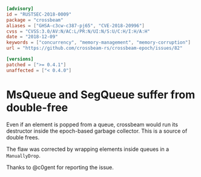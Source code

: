 ```toml
[advisory]
id = "RUSTSEC-2018-0009"
package = "crossbeam"
aliases = ["GHSA-c3cw-c387-pj65", "CVE-2018-20996"]
cvss = "CVSS:3.0/AV:N/AC:L/PR:N/UI:N/S:U/C:H/I:H/A:H"
date = "2018-12-09"
keywords = ["concurrency", "memory-management", "memory-corruption"]
url = "https://github.com/crossbeam-rs/crossbeam-epoch/issues/82"

[versions]
patched = [">= 0.4.1"]
unaffected = ["< 0.4.0"]
```

# MsQueue and SegQueue suffer from double-free

Even if an element is popped from a queue, crossbeam would run its
destructor inside the epoch-based garbage collector. This is a source
of double frees.

The flaw was corrected by wrapping elements inside queues in a
`ManuallyDrop`.

Thanks to @c0gent for reporting the issue.
